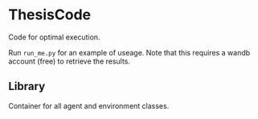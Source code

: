 # ThesisCode
Code for optimal execution.

Run `run_me.py` for an example of useage. Note that this requires a wandb account (free) to retrieve the results.

## Library
Container for all agent and environment classes.

